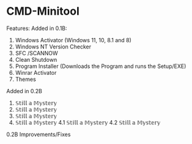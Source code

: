 # CMD-Minitool

Features:
Added in 0.1B:
1. Windows Activator (Windows 11, 10, 8.1 and 8)
2. Windows NT Version Checker
3. SFC /SCANNOW
4. Clean Shutdown
5. Program Installer (Downloads the Program and runs the Setup/EXE)
6. Winrar Activator
7. Themes

Added in 0.2B
1. 𝕊𝕥𝕚𝕝𝕝 𝕒 𝕄𝕪𝕤𝕥𝕖𝕣𝕪
2. 𝕊𝕥𝕚𝕝𝕝 𝕒 𝕄𝕪𝕤𝕥𝕖𝕣𝕪
3. 𝕊𝕥𝕚𝕝𝕝 𝕒 𝕄𝕪𝕤𝕥𝕖𝕣𝕪
4. 𝕊𝕥𝕚𝕝𝕝 𝕒 𝕄𝕪𝕤𝕥𝕖𝕣𝕪
4.1 𝕊𝕥𝕚𝕝𝕝 𝕒 𝕄𝕪𝕤𝕥𝕖𝕣𝕪
4.2 𝕊𝕥𝕚𝕝𝕝 𝕒 𝕄𝕪𝕤𝕥𝕖𝕣𝕪

0.2B Improvements/Fixes
